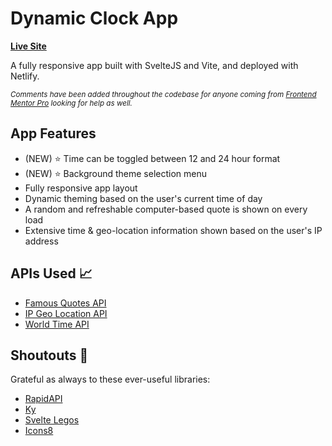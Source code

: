 # Dynamic Clock App

**[Live Site](https://fe-clock.netlify.app/)**

A fully responsive app built with SvelteJS and Vite, and deployed with Netlify.

<sub>_Comments have been added throughout the codebase for anyone coming from [Frontend Mentor Pro](https://www.frontendmentor.io) looking for help as well._</sub>

## App Features

- (NEW) ⭐️ Time can be toggled between 12 and 24 hour format
- (NEW) ⭐️ Background theme selection menu
- Fully responsive app layout
- Dynamic theming based on the user's current time of day
- A random and refreshable computer-based quote is shown on every load
- Extensive time & geo-location information shown based on the user's IP address

## APIs Used 📈

- [Famous Quotes API](https://rapidapi.com/saicoder/api/famous-quotes4)
- [IP Geo Location API](https://rapidapi.com/natkapral/api/ip-geo-location)
- [World Time API](http://worldtimeapi.org/)

## Shoutouts 💜

Grateful as always to these ever-useful libraries:

- [RapidAPI](https://rapidapi.com)
- [Ky](https://github.com/sindresorhus/ky)
- [Svelte Legos](https://github.com/ankurrsinghal/svelte-legos)
- [Icons8](https://icons8.com/icon/65324/clock)
